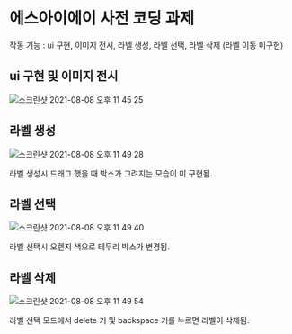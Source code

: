 # 에스아이에이 사전 코딩 과제 

작동 기능 : ui 구현, 이미지 전시, 라벨 생성, 라벨 선택, 라벨 삭제 (라벨 이동 미구현)

## ui 구현 및 이미지 전시

![스크린샷 2021-08-08 오후 11 45 25](https://user-images.githubusercontent.com/44520048/128636096-5025e23f-40ce-45d3-83fb-89fe72d19f58.png)

## 라벨 생성 

![스크린샷 2021-08-08 오후 11 49 28](https://user-images.githubusercontent.com/44520048/128636208-5531ba35-fe1c-4b3f-a6bd-40d4de70be8f.png)

라벨 생성시 드래그 했을 때 박스가 그려지는 모습이 미 구현됨.

## 라벨 선택 

![스크린샷 2021-08-08 오후 11 49 40](https://user-images.githubusercontent.com/44520048/128636209-3ee1f85a-1d67-41c5-a5aa-830729daaee1.png)

라벨 선택시 오렌지 색으로 테두리 박스가 변경됨. 

## 라벨 삭제 

![스크린샷 2021-08-08 오후 11 49 54](https://user-images.githubusercontent.com/44520048/128636210-611dd69a-3351-4b5a-804f-1ae25690bc52.png)

라벨 선택 모드에서 delete 키 및 backspace 키를 누르면 라벨이 삭제됨.

